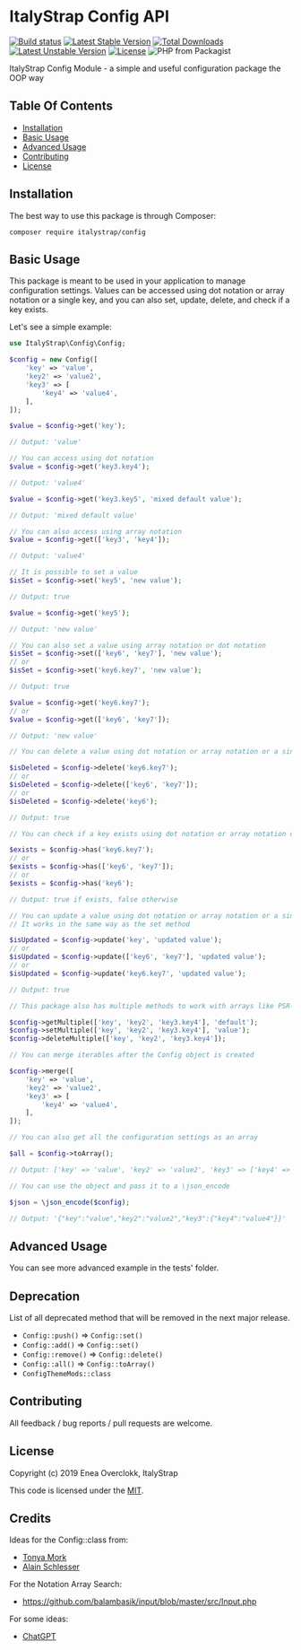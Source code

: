 # ItalyStrap Config API

[![Build status](https://github.com/ItalyStrap/config/actions/workflows/test.yml/badge.svg)](https://github.com/ItalyStrap/config/actions/workflows/test.yml?query=workflow%3Atest)
[![Latest Stable Version](https://img.shields.io/packagist/v/italystrap/config.svg)](https://packagist.org/packages/italystrap/config)
[![Total Downloads](https://img.shields.io/packagist/dt/italystrap/config.svg)](https://packagist.org/packages/italystrap/config)
[![Latest Unstable Version](https://img.shields.io/packagist/vpre/italystrap/config.svg)](https://packagist.org/packages/italystrap/config)
[![License](https://img.shields.io/packagist/l/italystrap/config.svg)](https://packagist.org/packages/italystrap/config)
![PHP from Packagist](https://img.shields.io/packagist/php-v/italystrap/config)

ItalyStrap Config Module - a simple and useful configuration package the OOP way

## Table Of Contents

* [Installation](#installation)
* [Basic Usage](#basic-usage)
* [Advanced Usage](#advanced-usage)
* [Contributing](#contributing)
* [License](#license)

## Installation

The best way to use this package is through Composer:

```CMD
composer require italystrap/config
```

## Basic Usage

This package is meant to be used in your application to manage configuration settings.
Values can be accessed using dot notation or array notation or a single key, and you can also set, update, delete, and check if a key exists.

Let's see a simple example:

```php
use ItalyStrap\Config\Config;

$config = new Config([
    'key' => 'value',
    'key2' => 'value2',
    'key3' => [
        'key4' => 'value4',
    ],
]);

$value = $config->get('key');

// Output: 'value'

// You can access using dot notation
$value = $config->get('key3.key4');

// Output: 'value4'

$value = $config->get('key3.key5', 'mixed default value');

// Output: 'mixed default value'

// You can also access using array notation
$value = $config->get(['key3', 'key4']);

// Output: 'value4'

// It is possible to set a value
$isSet = $config->set('key5', 'new value');

// Output: true

$value = $config->get('key5');

// Output: 'new value'

// You can also set a value using array notation or dot notation
$isSet = $config->set(['key6', 'key7'], 'new value');
// or
$isSet = $config->set('key6.key7', 'new value');

// Output: true

$value = $config->get('key6.key7');
// or
$value = $config->get(['key6', 'key7']);

// Output: 'new value'

// You can delete a value using dot notation or array notation or a single key

$isDeleted = $config->delete('key6.key7');
// or
$isDeleted = $config->delete(['key6', 'key7']);
// or
$isDeleted = $config->delete('key6');

// Output: true

// You can check if a key exists using dot notation or array notation or a single key

$exists = $config->has('key6.key7');
// or
$exists = $config->has(['key6', 'key7']);
// or
$exists = $config->has('key6');

// Output: true if exists, false otherwise

// You can update a value using dot notation or array notation or a single key
// It works in the same way as the set method

$isUpdated = $config->update('key', 'updated value');
// or
$isUpdated = $config->update(['key6', 'key7'], 'updated value');
// or
$isUpdated = $config->update('key6.key7', 'updated value');

// Output: true

// This package also has multiple methods to work with arrays like PSR-6

$config->getMultiple(['key', 'key2', 'key3.key4'], 'default');
$config->setMultiple(['key', 'key2', 'key3.key4'], 'value');
$config->deleteMultiple(['key', 'key2', 'key3.key4']);

// You can merge iterables after the Config object is created

$config->merge([
    'key' => 'value',
    'key2' => 'value2',
    'key3' => [
        'key4' => 'value4',
    ],
]);

// You can also get all the configuration settings as an array

$all = $config->toArray();

// Output: ['key' => 'value', 'key2' => 'value2', 'key3' => ['key4' => 'value4']]

// You can use the object and pass it to a \json_encode

$json = \json_encode($config);

// Output: '{"key":"value","key2":"value2","key3":{"key4":"value4"}}'

```

## Advanced Usage

You can see more advanced example in the tests' folder.

## Deprecation

List of all deprecated method that will  be removed in the next major release.

* `Config::push()` => `Config::set()`
* `Config::add()` => `Config::set()`
* `Config::remove()` => `Config::delete()`
* `Config::all()` => `Config::toArray()`
* `ConfigThemeMods::class`

## Contributing

All feedback / bug reports / pull requests are welcome.

## License

Copyright (c) 2019 Enea Overclokk, ItalyStrap

This code is licensed under the [MIT](LICENSE).

## Credits

Ideas for the Config::class from:
 - [Tonya Mork](https://github.com/wpfulcrum/config)
 - [Alain Schlesser](https://github.com/brightnucleus/config)

For the Notation Array Search:
 - https://github.com/balambasik/input/blob/master/src/Input.php

For some ideas:
 - [ChatGPT](https://chat.openai.com)
